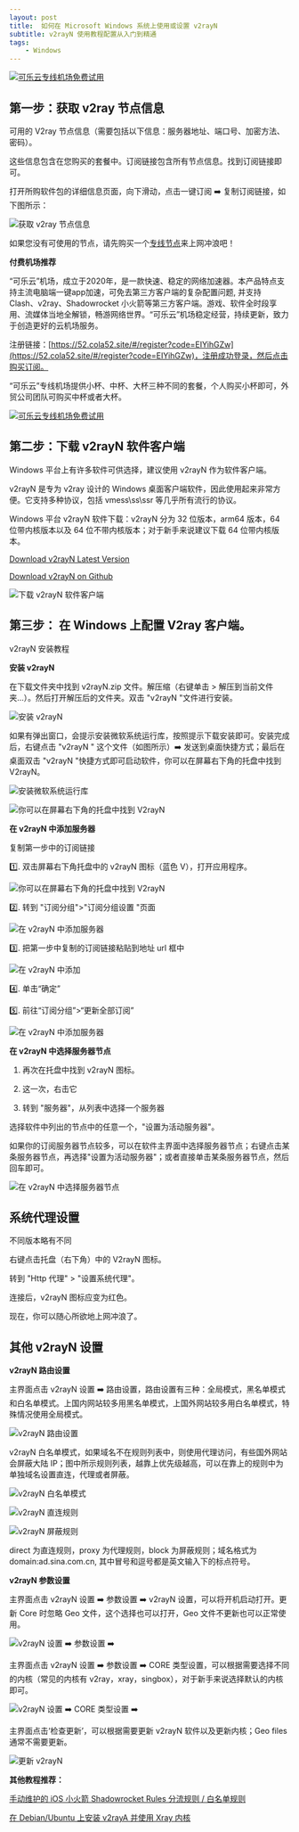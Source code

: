 ```yaml
---
layout: post
title:  如何在 Microsoft Windows 系统上使用或设置 v2rayN
subtitle: v2rayN 使用教程配置从入门到精通
tags:
    - Windows
---
```

[![可乐云专线机场免费试用](https://raw.githubusercontent.com/huijingfei/huijingfei.github.io/master/images/shadowrocket/free%20shadowrocket.webp)](https://52.cola52.site/#/register?code=EIYihGZw)

## 第一步：获取 v2ray 节点信息

可用的 V2ray 节点信息（需要包括以下信息：服务器地址、端口号、加密方法、密码）。

这些信息包含在您购买的套餐中。订阅链接包含所有节点信息。找到订阅链接即可。

打开所购软件包的详细信息页面，向下滑动，点击一键订阅 ➡️ 复制订阅链接，如下图所示：

![获取 v2ray 节点信息](https://raw.githubusercontent.com/huijingfei/huijingfei.github.io/master/images/v2rayn/v2rayn%20subscriptions.webp)

如果您没有可使用的节点，请先购买一个[专线节点](https://52.cola52.site/#/register?code=EIYihGZw)来上网冲浪吧！

**付费机场推荐**

“可乐云”机场，成立于2020年，是一款快速、稳定的网络加速器。本产品特点支持主流电脑端一键app加速，可免去第三方客户端的复杂配置问题, 并支持 Clash、v2ray、Shadowrocket 小火箭等第三方客户端。游戏、软件全时段享用、流媒体当地全解锁，畅游网络世界。“可乐云”机场稳定经营，持续更新，致力于创造更好的云机场服务。
 
注册链接：[https://52.cola52.site/#/register?code=EIYihGZw](https://52.cola52.site/#/register?code=EIYihGZw)，注册成功登录，然后点击购买订阅。

“可乐云”专线机场提供小杯、中杯、大杯三种不同的套餐，个人购买小杯即可，外贸公司团队可购买中杯或者大杯。

[![可乐云专线机场免费试用](https://raw.githubusercontent.com/huijingfei/huijingfei.github.io/master/images/shadowrocket/cola.webp)](https://52.cola52.site/#/register?code=EIYihGZw)

## 第二步：下载 v2rayN 软件客户端

Windows 平台上有许多软件可供选择，建议使用 v2rayN 作为软件客户端。

v2rayN 是专为 v2ray 设计的 Windows 桌面客户端软件，因此使用起来非常方便。它支持多种协议，包括 vmess\ss\ssr 等几乎所有流行的协议。

Windows 平台 v2rayN 软件下载：v2rayN 分为 32 位版本，arm64 版本，64 位带内核版本以及 64 位不带内核版本；对于新手来说建议下载 64 位带内核版本。

[Download v2rayN Latest Version](https://en.v2rayn.org/download/)

[Download v2rayN on Github](https://github.com/2dust/v2rayN/releases/)

![下载 v2rayN 软件客户端](https://raw.githubusercontent.com/huijingfei/huijingfei.github.io/master/images/v2rayn/v2rayn%20release%20list.webp)

## 第三步： 在 Windows 上配置 V2ray 客户端。

v2rayN 安装教程

**安装 v2rayN**

在下载文件夹中找到 v2rayN.zip 文件。解压缩（右键单击 > 解压到当前文件夹...）。然后打开解压后的文件夹。双击 "v2rayN "文件进行安装。

![安装 v2rayN](https://raw.githubusercontent.com/huijingfei/huijingfei.github.io/master/images/v2rayn/v2rayn%20core.webp)

如果有弹出窗口，会提示安装微软系统运行库，按照提示下载安装即可。安装完成后，右键点击 "v2rayN " 这个文件（如图所示）➡️ 发送到桌面快捷方式；最后在桌面双击 "v2rayN "快捷方式即可启动软件，你可以在屏幕右下角的托盘中找到 V2rayN。

![安装微软系统运行库](https://raw.githubusercontent.com/huijingfei/huijingfei.github.io/master/images/v2rayn/install.net.webp)

![你可以在屏幕右下角的托盘中找到 V2rayN](https://raw.githubusercontent.com/huijingfei/huijingfei.github.io/master/images/v2rayn/v2rayn%20icon.webp)

**在 v2rayN 中添加服务器**

复制第一步中的订阅链接

1️⃣. 双击屏幕右下角托盘中的 v2rayN 图标（蓝色 V），打开应用程序。

![你可以在屏幕右下角的托盘中找到 V2rayN](https://raw.githubusercontent.com/huijingfei/huijingfei.github.io/master/images/v2rayn/v2rayn%20icon.webp)

2️⃣. 转到 "订阅分组">"订阅分组设置 "页面

![在 v2rayN 中添加服务器](https://raw.githubusercontent.com/huijingfei/huijingfei.github.io/master/images/v2rayn/v2rayn%20update%20subscriptions.webp)

3️⃣. 把第一步中复制的订阅链接粘贴到地址 url 框中

![在 v2rayN 中添加](https://raw.githubusercontent.com/huijingfei/huijingfei.github.io/master/images/v2rayn/v2rayn%20import%20subscriptions.webp)

4️⃣. 单击“确定”

5️⃣. 前往“订阅分组”>“更新全部订阅”

![在 v2rayN 中添加服务器](https://raw.githubusercontent.com/huijingfei/huijingfei.github.io/master/images/v2rayn/v2rayn%20update%20subscriptions.webp)

**在 v2rayN 中选择服务器节点**

1. 再次在托盘中找到 v2rayN 图标。

2. 这一次，右击它

3. 转到 "服务器"，从列表中选择一个服务器

选择软件中列出的节点中的任意一个，"设置为活动服务器"。

如果你的订阅服务器节点较多，可以在软件主界面中选择服务器节点；右键点击某条服务器节点，再选择"设置为活动服务器"；或者直接单击某条服务器节点，然后回车即可。

![在 v2rayN 中选择服务器节点](https://raw.githubusercontent.com/huijingfei/huijingfei.github.io/master/images/v2rayn/v2rayN-Choose-Node.webp)

## 系统代理设置

不同版本略有不同

右键点击托盘（右下角）中的 V2rayN 图标。

转到 "Http 代理" > "设置系统代理"。

连接后，v2rayN 图标应变为红色。

现在，你可以随心所欲地上网冲浪了。

## 其他 v2rayN 设置

**v2rayN 路由设置**

主界面点击 v2rayN 设置 ➡️ 路由设置，路由设置有三种：全局模式，黑名单模式和白名单模式。上国内网站较多用黑名单模式，上国外网站较多用白名单模式，特殊情况使用全局模式。

![v2rayN 路由设置](https://raw.githubusercontent.com/huijingfei/huijingfei.github.io/master/images/v2rayn/v2rayn%20rules.webp)

v2rayN 白名单模式，如果域名不在规则列表中，则使用代理访问，有些国外网站会屏蔽大陆 IP；图中所示规则列表，越靠上优先级越高，可以在靠上的规则中为单独域名设置直连，代理或者屏蔽。

![v2rayN 白名单模式](https://raw.githubusercontent.com/huijingfei/huijingfei.github.io/master/images/v2rayn/v2rayn%20whitelist.webp)

![v2rayN 直连规则](https://raw.githubusercontent.com/huijingfei/huijingfei.github.io/master/images/v2rayn/v2rayn%20direct.webp)

![v2rayN 屏蔽规则](https://raw.githubusercontent.com/huijingfei/huijingfei.github.io/master/images/v2rayn/v2rayn%20block.webp)

direct 为直连规则，proxy 为代理规则，block 为屏蔽规则；域名格式为 domain:ad.sina.com.cn, 其中冒号和逗号都是英文输入下的标点符号。

**v2rayN 参数设置**

主界面点击 v2rayN 设置 ➡️ 参数设置 ➡️ v2rayN 设置，可以将开机启动打开。更新 Core 时忽略 Geo 文件，这个选择也可以打开，Geo 文件不更新也可以正常使用。

![v2rayN 设置 ➡️ 参数设置 ➡️](https://raw.githubusercontent.com/huijingfei/huijingfei.github.io/master/images/v2rayn/v2rayn%20settings.webp)

主界面点击 v2rayN 设置 ➡️ 参数设置 ➡️ CORE 类型设置，可以根据需要选择不同的内核（常见的内核有 v2ray，xray，singbox），对于新手来说选择默认的内核即可。

![v2rayN 设置 ➡️ CORE 类型设置 ➡️](https://raw.githubusercontent.com/huijingfei/huijingfei.github.io/master/images/v2rayn/v2rayn%20core%20type.webp)

主界面点击‘检查更新’，可以根据需要更新 v2rayN 软件以及更新内核；Geo files 通常不需要更新。

![更新 v2rayN](https://raw.githubusercontent.com/huijingfei/huijingfei.github.io/master/images/v2rayn/v2rayn%20update.webp)

**其他教程推荐：**

[手动维护的 iOS 小火箭 Shadowrocket Rules 分流规则 / 白名单规则](https://tigress.cc/2024/03/31/shadowrocket-rules/)

[在 Debian/Ubuntu 上安装 v2rayA 并使用 Xray 内核](https://tigress.cc/2023/10/22/V2rayA-Xray/)
